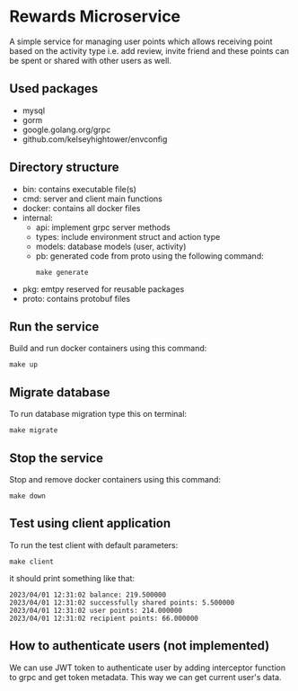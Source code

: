 # Rewards Microservice

A simple service for managing user points which allows receiving point based on the activity type i.e. add review, 
invite friend and these points can be spent or shared with other users as well.

## Used packages
- mysql
- gorm
- google.golang.org/grpc
- github.com/kelseyhightower/envconfig


## Directory structure

- bin: contains executable file(s)
- cmd: server and client main functions
- docker: contains all docker files
- internal:
  - api: implement grpc server methods
  - types: include environment struct and action type
  - models: database models (user, activity)
  - pb: generated code from proto using the following command:
    ```shell
    make generate
    ```
- pkg: emtpy reserved for reusable packages
- proto: contains protobuf files

## Run the service
Build and run docker containers using this command:
```shell
make up
```

## Migrate database
To run database migration type this on terminal:
```shell
make migrate
```

## Stop the service
Stop and remove docker containers using this command:
```shell
make down
```

## Test using client application

To run the test client with default parameters:
```shell
make client
```
it should print something like that:
```
2023/04/01 12:31:02 balance: 219.500000
2023/04/01 12:31:02 successfully shared points: 5.500000
2023/04/01 12:31:02 user points: 214.000000
2023/04/01 12:31:02 recipient points: 66.000000
```

## How to authenticate users (not implemented)
We can use JWT token to authenticate user by adding interceptor function
to grpc and get token metadata. This way we can get current user's data.


